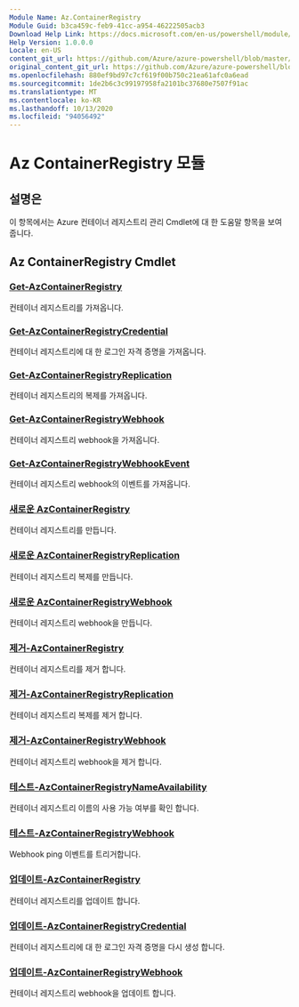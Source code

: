 ```yaml
---
Module Name: Az.ContainerRegistry
Module Guid: b3ca459c-feb9-41cc-a954-46222505acb3
Download Help Link: https://docs.microsoft.com/en-us/powershell/module/az.containerregistry
Help Version: 1.0.0.0
Locale: en-US
content_git_url: https://github.com/Azure/azure-powershell/blob/master/src/ContainerRegistry/ContainerRegistry/help/Az.ContainerRegistry.md
original_content_git_url: https://github.com/Azure/azure-powershell/blob/master/src/ContainerRegistry/ContainerRegistry/help/Az.ContainerRegistry.md
ms.openlocfilehash: 880ef9bd97c7cf619f00b750c21ea61afc0a6ead
ms.sourcegitcommit: 1de2b6c3c99197958fa2101bc37680e7507f91ac
ms.translationtype: MT
ms.contentlocale: ko-KR
ms.lasthandoff: 10/13/2020
ms.locfileid: "94056492"
---
```

# Az ContainerRegistry 모듈
## 설명은
이 항목에서는 Azure 컨테이너 레지스트리 관리 Cmdlet에 대 한 도움말 항목을 보여 줍니다.

## Az ContainerRegistry Cmdlet
### [Get-AzContainerRegistry](Get-AzContainerRegistry.md)
컨테이너 레지스트리를 가져옵니다.

### [Get-AzContainerRegistryCredential](Get-AzContainerRegistryCredential.md)
컨테이너 레지스트리에 대 한 로그인 자격 증명을 가져옵니다.

### [Get-AzContainerRegistryReplication](Get-AzContainerRegistryReplication.md)
컨테이너 레지스트리의 복제를 가져옵니다.

### [Get-AzContainerRegistryWebhook](Get-AzContainerRegistryWebhook.md)
컨테이너 레지스트리 webhook을 가져옵니다.

### [Get-AzContainerRegistryWebhookEvent](Get-AzContainerRegistryWebhookEvent.md)
컨테이너 레지스트리 webhook의 이벤트를 가져옵니다.

### [새로운 AzContainerRegistry](New-AzContainerRegistry.md)
컨테이너 레지스트리를 만듭니다.

### [새로운 AzContainerRegistryReplication](New-AzContainerRegistryReplication.md)
컨테이너 레지스트리 복제를 만듭니다.

### [새로운 AzContainerRegistryWebhook](New-AzContainerRegistryWebhook.md)
컨테이너 레지스트리 webhook을 만듭니다.

### [제거-AzContainerRegistry](Remove-AzContainerRegistry.md)
컨테이너 레지스트리를 제거 합니다.

### [제거-AzContainerRegistryReplication](Remove-AzContainerRegistryReplication.md)
컨테이너 레지스트리 복제를 제거 합니다.

### [제거-AzContainerRegistryWebhook](Remove-AzContainerRegistryWebhook.md)
컨테이너 레지스트리 webhook을 제거 합니다.

### [테스트-AzContainerRegistryNameAvailability](Test-AzContainerRegistryNameAvailability.md)
컨테이너 레지스트리 이름의 사용 가능 여부를 확인 합니다.

### [테스트-AzContainerRegistryWebhook](Test-AzContainerRegistryWebhook.md)
Webhook ping 이벤트를 트리거합니다.

### [업데이트-AzContainerRegistry](Update-AzContainerRegistry.md)
컨테이너 레지스트리를 업데이트 합니다.

### [업데이트-AzContainerRegistryCredential](Update-AzContainerRegistryCredential.md)
컨테이너 레지스트리에 대 한 로그인 자격 증명을 다시 생성 합니다.

### [업데이트-AzContainerRegistryWebhook](Update-AzContainerRegistryWebhook.md)
컨테이너 레지스트리 webhook을 업데이트 합니다.

